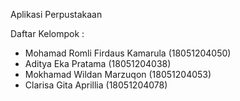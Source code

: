 Aplikasi Perpustakaan

Daftar Kelompok :
- Mohamad Romli Firdaus Kamarula (18051204050)
- Aditya Eka Pratama (18051204038)
- Mokhamad Wildan Marzuqon (18051204053)
- Clarisa Gita Aprillia (18051204078)
